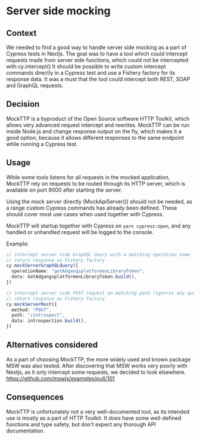 # Server side mocking

## Context

We needed to find a good way to handle server side mocking as a part of Cypress tests in Nextjs.
The goal was to have a tool which could intercept requests made from server side functions, which could not be intercepted with cy.intercept()
It should be possible to write custom intercept commands directly in a Cypress test and use a Fishery factory for its response data.
It was a must that the tool could intercept both REST, SOAP and GraphQL requests.

## Decision

MockTTP is a byproduct of the Open Source software HTTP Toolkit, which allows very advanced request intercept and rewrites.
MockTTP can be run inside Node.js and change response output on the fly, which makes it a good option, because it allows different responses to the same endpoint while running a Cypress test.

## Usage

While some tools listens for all requests in the mocked application, MockTTP rely on requests to be routed through its HTTP server, which is available on port 9000 after starting the server.

Using the mock server directly (MockApiServer()) should not be needed, as a range custom Cypress commands has already been defined.
These should cover most use cases when used together with Cypress.

MockTTP will startup together with Cypress on `yarn cypress:open`, and any handled or unhandled request will be logged to the console.

Example:

```typescript
// intercept server side GraphQL Query with a matching operation name
// return response as Fishery factory
cy.mockServerGraphQLQuery({
  operationName: "getAdgangsplatformenLibraryToken",
  data: GetAdgangsplatformenLibraryToken.build(),
})
```

```typescript
// intercept server side POST request on matching path (ignores any query params)
// return response as Fishery factory
cy.mockServerRest({
  method: "POST",
  path: "/introspect",
  data: introspection.build(),
})
```

## Alternatives considered

As a part of choosing MockTTP, the more widely used and known package MSW was also tested.
After discovering that MSW works very poorly with Nextjs, as it only intercept some requests, we decided to look elsewhere.
https://github.com/mswjs/examples/pull/101

## Consequences

MockTTP is unfortunately not a very well-documented tool, as its intended use is mostly as a part of HTTP Toolkit.
It does have some well-defined functions and type safety, but don't expect any thorough API documentation.
